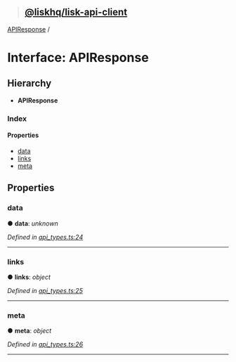 > ## [@liskhq/lisk-api-client](../README.md)

[APIResponse](apiresponse.md) /

# Interface: APIResponse

## Hierarchy

* **APIResponse**

### Index

#### Properties

* [data](apiresponse.md#data)
* [links](apiresponse.md#links)
* [meta](apiresponse.md#meta)

## Properties

###  data

● **data**: *unknown*

*Defined in [api_types.ts:24](url)*

___

###  links

● **links**: *object*

*Defined in [api_types.ts:25](url)*

___

###  meta

● **meta**: *object*

*Defined in [api_types.ts:26](url)*

___